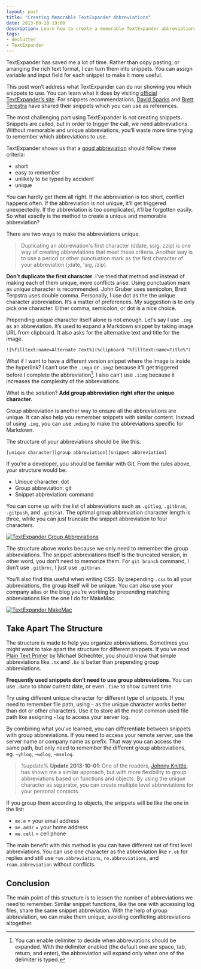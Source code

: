 ```yaml
---
layout: post
title: "Creating Memorable TextExpander Abbreviations"
date: 2013-09-28 19:00
description: Learn how to create a memorable TextExpander abbreviations with this simple guide.
tags:
- declutter
- TextExpander
---
```


TextExpander has saved me a lot of time. Rather than copy pasting, or arranging the rich text format, I can turn them into snippets. You can assign variable and input field for each snippet to make it more useful.

<!--more-->

This post won’t address what TextExpander can do nor showing you which snippets to use. You can learn what it does by visiting [official TextExpander’s site][3]. For snippets recommendations, [David Sparks][4] and [Brett Terpstra][5] have shared their snippets which you can use as references.

[3]: http://www.smilesoftware.com/help/TextExpander/index.html "TextExpander Help: Index"
[4]: http://macsparky.com/tesnippets/ "TextExpander Snippets — MacSparky"
[5]: http://brettterpstra.com/projects/te-tools/ "TextExpander Tools - BrettTerpstra.com"

The most challenging part using TextExpander is not creating snippets. Snippets are called, but in order to trigger the call, we need abbreviations. Without memorable and unique abbreviations, you’ll waste more time trying to remember which abbreviations to use.

TextExpander shows us that a [good abbreviation][2] should follow these criteria:

[2]: http://www.smilesoftware.com/help/TextExpander/creating.html "TextExpander Help: Creating Snippets"

- short
- easy to remember
- unlikely to be typed by accident
- unique

You can hardly get them all right. If the abbreviation is too short, conflict happens often. If the abbreviation is not unique, it’ll get triggered unexpectedly. If the abbreviation is too complicated, it’ll be forgotten easily. So what exactly is the method to create a unique and memorable abbreviation?

There are two ways to make the abbreviations unique.

> Duplicating an abbreviation's first character (ddate, ssig, zzip) is one way of creating abbreviations that meet these criteria. Another way is to use a period or other punctuation mark as the first character of your abbreviation (;date, 'sig, /zip).

**Don’t duplicate the first character**. I’ve tried that method and instead of making each of them unique, more conflicts arise. Using punctuation mark as unique character is recommended. John Gruber uses semicolon, Brett Terpstra uses double comma. Personally, I use dot as the the unique character abbreviation. It’s a matter of preferences. My suggestion is to only pick one character. Either comma, semicolon, or dot is a nice choice.

Prepending unique character itself alone is not enough. Let’s say I use `.img` as an abbreviation. It’s used to expand a Markdown snippet by taking image URL from clipboard. It also asks for the alternative text and title for the image.

	![%filltext:name=Alternate Text%](%clipboard "%filltext:name=Title%")

What if I want to have a different version snippet where the image is inside the hyperlink? I can’t use the `.imga` or `.img2` because it’ll get triggered before I complete the abbreviation[^1]. I also can’t use `.iimg` because it increases the complexity of the abbreviations.

What is the solution? **Add group abbreviation right after the unique character.**

Group abbreviation is another way to ensure all the abbreviations are unique. It can also help you remember snippets with similar content. Instead of using `.img`, you can use `.mdimg` to make the abbreviations specific for Markdown.

The structure of your abbreviations should be like this:

	[unique character][group abbreviation][snippet abbreviation]

If you’re a developer, you should be familiar with Git. From the rules above, your structure would be:

- Unique character: dot
- Group abbreviation: git
- Snippet abbreviation: command

You can come up with the list of abbreviations such as `.gitlog`, `.gitbran`, `.gitpush`, and `.gitstat`. The optimal group abbreviation character length is three, while you can just truncate the snippet abbreviation to four characters.

[ ![TextExpander Group Abbreviations][img1] ](http://images.sayzlim.net/2013/09/textexpander_group.jpg "TextExpander Group Abbreviations")

[img1]: http://images.sayzlim.net/2013/09/textexpander_group.jpg "TextExpander Group Abbreviations"

The structure above works because we only need to remember the group abbreviations. The snippet abbreviations itself is the truncated version, in other word, you don’t need to memorize them. For `git branch` command, I don’t use `.gitbrnc`, I just use `.gitbran`.

You’ll also find this useful when writing CSS. By prepending `.css` to all your abbreviations, the group itself will be unique. You can also use your company alias or the blog you’re working by prepending matching abbreviations like the one I do for MakeMac.

[ ![TextExpander MakeMac][img2] ](http://images.sayzlim.net/2013/09/textexpander_company.jpg "TextExpander MakeMac")

[img2]: http://images.sayzlim.net/2013/09/textexpander_company.jpg "TextExpander MakeMac"

## Take Apart The Structure
The structure is made to help you organize abbreviations. Sometimes you might want to take apart the structure for different snippets. If you’ve read [Plain Text Primer][6] by Michael Schechter, you should know that simple abbreviations like `.nx` and `.bx` is better than prepending group abbreviations.

**Frequently used snippets don’t need to use group abbreviations.** You can use `.date` to show current date, or even `.time` to show current time.

Try using different unique character for different type of snippets. If you need to remember file path, using `~` as the unique character works better than dot or other characters. Use it to store all the most common used file path like assigning `~log` to access your server log.

By combining what you’ve learned, you can differentiate between snippets with group abbreviations. If you need to access your remote server, use the server name or company name as prefix. That way you can access the same path, but only need to remember the different group abbreviations, eg. `~yhlog`, `~wdlog`, `~msnlog`.

> %update%
> **Update 2013-10-01**: One of the readers, [Johnny Knittle](http://johnnyrk.com/ "johnny knittle. music."), has shown me a similar approach, but with more flexibility to group abbreviations based on functions and objects. By using the unique character as separator, you can create multiple level abbreviations for your personal contacts.

If you group them according to objects, the snippets will be like the one in the list:

- `me.e` = your email address
- `me.addr` = your home address
- `me.cell` = cell phone

The main benefit with this method is you can have different set of first level abbreviations. You can use one character as the abbreviation like `r.ok` for replies and still use `run.abbreviations`, `re.abbreviations`, and `roam.abbreviation` without conflicts.

## Conclusion
The main point of this structure is to lessen the number of abbreviations we need to remember. Similar snippet functions, like the one with accessing log files, share the same snippet abbreviation. With the help of group abbreviation, we can make them unique, avoiding conflicting abbreviations altogether.

[^1]: You can enable delimiter to decide when abbreviations should be expanded. With the delimiter enabled (the default one are space, tab, return, and enter), the abbreviation will expand only when one of the delimiter is typed.

[6]: http://bettermess.com/a-plain-text-primer/ "A Plain Text Primer - A Better Mess"
